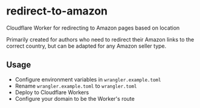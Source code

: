 # redirect-to-amazon
 Cloudflare Worker for redirecting to Amazon pages based on location

Primarily created for authors who need to redirect their Amazon links to the correct country, but can be adapted for any Amazon seller type.

## Usage
- Configure environment variables in `wrangler.example.toml`
- Rename `wrangler.example.toml` to `wrangler.toml`
- Deploy to Cloudflare Workers
- Configure your domain to be the Worker's route